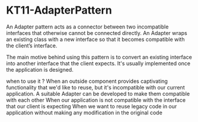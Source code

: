 # KT11-AdapterPattern

An Adapter pattern acts as a connector between two incompatible interfaces that otherwise cannot be connected directly. 
An Adapter wraps an existing class with a new interface so that it becomes compatible with the client’s interface.

The main motive behind using this pattern is to convert an existing interface into another interface that the client expects. 
It's usually implemented once the application is designed.

when to use it ?
When an outside component provides captivating functionality that we'd like to reuse, but it's incompatible with our current application. A suitable Adapter can be developed to make them compatible with each other
When our application is not compatible with the interface that our client is expecting
When we want to reuse legacy code in our application without making any modification in the original code
